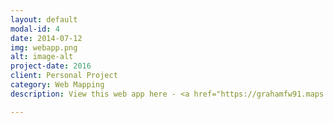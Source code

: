 ```yaml
---
layout: default
modal-id: 4
date: 2014-07-12
img: webapp.png
alt: image-alt
project-date: 2016
client: Personal Project
category: Web Mapping
description: View this web app here - <a href="https://grahamfw91.maps.arcgis.com/apps/webappviewer/index.html?id=7db715694295448eac39892f2c4d590a">Vision Zero Washington D.C.</a>

---
```

